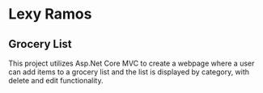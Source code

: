 Lexy Ramos
=========
Grocery List 
---------

This project utilizes Asp.Net Core MVC to create
a webpage where a user can add items to a grocery list and the list is displayed by category,
with delete and edit functionality. 


